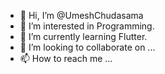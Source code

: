 - 👋 Hi, I’m @UmeshChudasama
- 👀 I’m interested in Programming.
- 🌱 I’m currently learning Flutter.
- 💞️ I’m looking to collaborate on ...
- 📫 How to reach me ...

<!---
UmeshChudasama/UmeshChudasama is a ✨ special ✨ repository because its `README.md` (this file) appears on your GitHub profile.
You can click the Preview link to take a look at your changes.
--->
